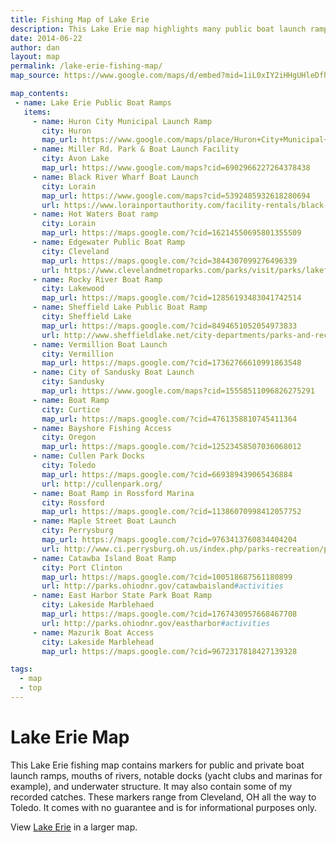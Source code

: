 ```yaml
---
title: Fishing Map of Lake Erie
description: This Lake Erie map highlights many public boat launch ramps, river mouths, notable docks, and underwater structure in the Cleveland, OH area. I've found these marks over the years and have added them to this map of Lake Erie.
date: 2014-06-22
author: dan
layout: map
permalink: /lake-erie-fishing-map/
map_source: https://www.google.com/maps/d/embed?mid=1iL0xIY2iHHgUHleDfh0Sf0qxR8o&hl=en

map_contents:
 - name: Lake Erie Public Boat Ramps
   items:
     - name: Huron City Municipal Launch Ramp
       city: Huron
       map_url: https://www.google.com/maps/place/Huron+City+Municipal+Launch+Ramp,+US-6,+Huron,+OH+44839/@41.3904037,-82.5542844,512m/data=!3m1!1e3!4m5!3m4!1s0x883a6a8533bab0b5:0xf5496217ee7a9f3a!8m2!3d41.3904362!4d-82.552864
     - name: Miller Rd. Park & Boat Launch Facility
       city: Avon Lake
       map_url: https://www.google.com/maps?cid=6902966227264378438
     - name: Black River Wharf Boat Launch
       city: Lorain
       map_url: https://www.google.com/maps?cid=5392485932618280694
       url: https://www.lorainportauthority.com/facility-rentals/black-river-wharf-boat-launch/
     - name: Hot Waters Boat ramp
       city: Lorain
       map_url: https://maps.google.com/?cid=16214550695801355509
     - name: Edgewater Public Boat Ramp
       city: Cleveland
       map_url: https://maps.google.com/?cid=3844307099276496339
       url: https://www.clevelandmetroparks.com/parks/visit/parks/lakefront-reservation/edgewater-park-boat-launch
     - name: Rocky River Boat Ramp
       city: Lakewood
       map_url: https://maps.google.com/?cid=12856193483041742514
     - name: Sheffield Lake Public Boat Ramp
       city: Sheffield Lake
       map_url: https://maps.google.com/?cid=8494651052054973833
       url: http://www.sheffieldlake.net/city-departments/parks-and-recreation/
     - name: Vermillion Boat Launch
       city: Vermillion
       map_url: https://maps.google.com/?cid=17362766610991863548
     - name: City of Sandusky Boat Launch
       city: Sandusky
       map_url: https://www.google.com/maps?cid=15558511096826275291
     - name: Boat Ramp
       city: Curtice
       map_url: https://maps.google.com/?cid=4761358810745411364
     - name: Bayshore Fishing Access
       city: Oregon
       map_url: https://maps.google.com/?cid=12523458507036068012
     - name: Cullen Park Docks
       city: Toledo
       map_url: https://maps.google.com/?cid=669389439065436884
       url: http://cullenpark.org/
     - name: Boat Ramp in Rossford Marina
       city: Rossford
       map_url: https://maps.google.com/?cid=11386070998412057752
     - name: Maple Street Boat Launch
       city: Perrysburg
       map_url: https://maps.google.com/?cid=9763413760834404204
       url: http://www.ci.perrysburg.oh.us/index.php/parks-recreation/parks/maple-st-boat-launch
     - name: Catawba Island Boat Ramp
       city: Port Clinton
       map_url: https://maps.google.com/?cid=100518687561180899
       url: http://parks.ohiodnr.gov/catawbaisland#activities
     - name: East Harbor State Park Boat Ramp
       city: Lakeside Marblehaed
       map_url: https://maps.google.com/?cid=1767430957668467708
       url: http://parks.ohiodnr.gov/eastharbor#activities
     - name: Mazurik Boat Access
       city: Lakeside Marblehead
       map_url: https://maps.google.com/?cid=9672317818427139328

tags:
  - map
  - top
---
```

<h1>Lake Erie Map</h1>
<p>This Lake Erie fishing map contains markers for public and private boat launch ramps, mouths of rivers, notable docks (yacht clubs and marinas for example), and underwater structure. It may also contain some of my recorded catches. These markers range from Cleveland, OH all the way to Toledo. It comes with no guarantee and is for informational purposes only.</p>

<p>View <a href="http://www.google.com/maps/ms?msa=0&msid=204931278092854056383.0004dec21fbcc3616bb1f&hl=en&ie=UTF8&ll=41.607417,-82.63298&spn=0.451833,1.600705&t=h&output=embed" target="_blank">Lake Erie</a> in a larger map.</p>

